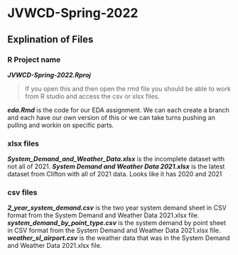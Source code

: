 # JVWCD-Spring-2022

## Explination of Files

### R Project name

***JVWCD-Spring-2022.Rproj***
> If you open this and then open the rmd file you should be able to work from R studio and access the csv or xlsx files.

***eda.Rmd*** is the code for our EDA assignment. We can each create a branch and each have our own version of this or we can take turns pushing an pulling and workin on specific parts.

### xlsx files
***System_Demand_and_Weather_Data.xlsx*** is the incomplete dataset with not all of 2021.
***System Demand and Weather Data 2021.xlsx*** is the latest dataset from Clifton with all of 2021 data. Looks like it has 2020 and 2021

### csv files
***2_year_system_demand.csv*** is the two year system demand sheet in CSV format from the System Demand and Weather Data 2021.xlsx file.
***system_demand_by_point_type.csv*** is the system demand by point sheet in CSV format from the System Demand and Weather Data 2021.xlsx file.
***weather_sl_airport.csv*** is the weather data that was in the System Demand and Weather Data 2021.xlsx file.

